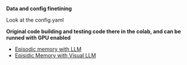 
**Data and config finetining** 

Look at the config.yaml 


**Original code building and testing code there in the colab, and can be runned with GPU enabled** 
- [Episodic memory with LLM](https://colab.research.google.com/drive/17LxJkzWaW4TdaG0voJYJCOAuMcED9Mo8?usp=sharing)
- [Episidic Memory with Visual LLM](https://colab.research.google.com/drive/10QGDwLwiuUDJp4bZXOktKn-IyyxYfi04?usp=sharing)

